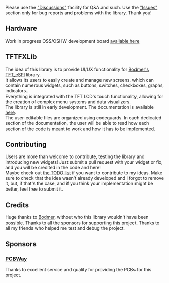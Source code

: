 Please use the ["Discussions"](https://github.com/riacob/TFTFXLib/discussions) facility for Q&A and such. Use the ["Issues"](https://github.com/riacob/TFTFXLib/issues) section only for bug reports and problems with the library. Thank you!

## Hardware
Work in progress OSS/OSHW development board [available here](https://oshwlab.com/iacob.riccardo/esp32_tft_4inch)

## TFTFXLib
The idea of this library is to provide UI/UX functionality for [Bodmer's TFT_eSPI](https://github.com/Bodmer/TFT_eSPI) library.
<br>
It allows its users to easily create and manage new screens, which can contain numerous widgets, such as buttons, switches, checkboxes, graphs, indicators..
<br>
Everything is integrated with the TFT LCD's touch functionality, allowing for the creation of complex menu systems and data visualizers.
<br>
The library is still in early development. The documentation is available [here](https://github.com/riacob/TFTFXLib/tree/main/docs/).
<br>
The user-editable files are organized using codeguards. In each dedicated section of the documentation, the user will be able to read how each section of the code is meant to work and how it has to be implemented.

## Contributing
Users are more than welcome to contribute, testing the library and introducing new widgets! Just submit a pull request with your widget or fix, and you will be credited in the code and here!
<br>
Maybe check out [the TODO list](https://github.com/riacob/TFTFXLib/tree/main/docs/TODO.md) if you want to contribute to my ideas. Make sure to check that the idea wasn't already developed and I forgot to remove it, but, if that's the case, and if you think your implementation might be better, feel free to submit it.

## Credits
Huge thanks to [Bodmer](https://github.com/Bodmer), without who this library wouldn't have been possible.
Thanks to all the sponsors for supporting this project.
Thanks to all my friends who helped me test and debug the project.

## Sponsors
### [PCBWay](https://PCBWay.com/)
Thanks to excellent service and quality for providing the PCBs for this project.
